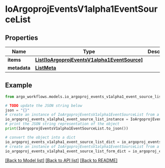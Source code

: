 # IoArgoprojEventsV1alpha1EventSourceList


## Properties

Name | Type | Description | Notes
------------ | ------------- | ------------- | -------------
**items** | [**List[IoArgoprojEventsV1alpha1EventSource]**](IoArgoprojEventsV1alpha1EventSource.md) |  | [optional] 
**metadata** | [**ListMeta**](ListMeta.md) |  | [optional] 

## Example

```python
from argo_workflows.models.io_argoproj_events_v1alpha1_event_source_list import IoArgoprojEventsV1alpha1EventSourceList

# TODO update the JSON string below
json = "{}"
# create an instance of IoArgoprojEventsV1alpha1EventSourceList from a JSON string
io_argoproj_events_v1alpha1_event_source_list_instance = IoArgoprojEventsV1alpha1EventSourceList.from_json(json)
# print the JSON string representation of the object
print(IoArgoprojEventsV1alpha1EventSourceList.to_json())

# convert the object into a dict
io_argoproj_events_v1alpha1_event_source_list_dict = io_argoproj_events_v1alpha1_event_source_list_instance.to_dict()
# create an instance of IoArgoprojEventsV1alpha1EventSourceList from a dict
io_argoproj_events_v1alpha1_event_source_list_form_dict = io_argoproj_events_v1alpha1_event_source_list.from_dict(io_argoproj_events_v1alpha1_event_source_list_dict)
```
[[Back to Model list]](../README.md#documentation-for-models) [[Back to API list]](../README.md#documentation-for-api-endpoints) [[Back to README]](../README.md)


